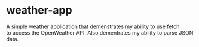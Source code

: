 # weather-app
A simple weather application that demenstrates my ability to use fetch  
to access the OpenWeather API. Also dementrates my ability to parse JSON data.
